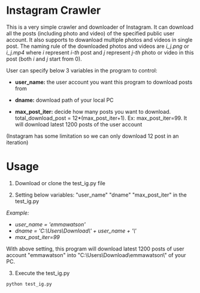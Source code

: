 # Instagram Crawler
This is a very simple crawler and downloader of Instagram.  It can download all the posts (including photo and video) of the specified public user account.  It also supports to dowanload multiple photos and videos in single post.  The naming rule of the downloaded photos and videos are *i_j.png* or *i_j.mp4* where *i* represent *i-th* post and *j* represent *j-th* photo or video in this post (both *i* and *j* start from 0).  

User can specify below 3 variables in the program to control:

+ **user_name:**     the user account you want this program to download posts from

+ **dname:**         download path of your local PC

+ **max_post_iter:** decide how many posts you want to download.  total_download_post = 12*(max_post_iter+1).  Ex: max_post_iter=99.  It will download latest 1200 posts of the user account

(Instagram has some limitation so we can only download 12 post in an iteration)

# Usage 
1. Download or clone the test_ig.py file

2. Setting below variables: "user_name" "dname" "max_post_iter" in the test_ig.py

*Example:*
+ *user_name = 'emmawatson'*
+ *dname = 'C:\\Users\\Download\\' + user_name + '\\'*
+ *max_post_iter=99*

With above setting, this program will download latest 1200 posts of user account "emmawatson" into "C:\\Users\\Download\\emmawatson\\" of your PC.

3. Execute the test_ig.py
```
python test_ig.py
```

